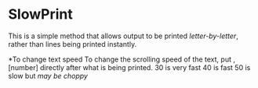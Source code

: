 # SlowPrint
This is a simple method that allows output to be printed *letter-by-letter*, rather than lines being printed instantly.

*To change text speed
To change the scrolling speed of the text, put \, [number] directly after what is being printed.
30 is very fast
40 is fast
50 is slow but *may be choppy*
